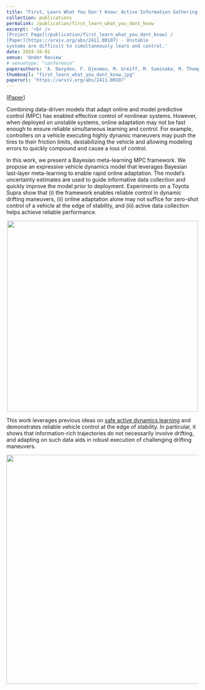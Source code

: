```yaml
---
title: "First, Learn What You Don't Know: Active Information Gathering for Driving at the Limits of Handling"
collection: publications
permalink: /publication/first_learn_what_you_dont_know
excerpt: '<br />
[Project Page](/publication/first_learn_what_you_dont_know) / 
[Paper](https://arxiv.org/abs/2411.00107) - Unstable
systems are difficult to simultaneously learn and control.'
date: 2024-10-01
venue: 'Under Review'
# venuetype: "conference"
paperauthors: 'A. Davydov, F. Djeumou, M. Greiff, M. Suminaka, M. Thompson, J. Subosits, T. Lew'
thumbnail: "first_learn_what_you_dont_know.jpg"
paperurl: 'https://arxiv.org/abs/2411.00107'
---
```


[[Paper](https://arxiv.org/abs/2411.00107)] 


Combining data-driven models that adapt online and model predictive control (MPC) has enabled effective control of nonlinear systems. However, when deployed on unstable systems, online adaptation may not be fast enough to ensure reliable simultaneous learning and control. For example, controllers on a vehicle executing highly dynamic maneuvers may push the tires to their friction limits, destabilizing the vehicle and allowing modeling errors to quickly compound and cause a loss of control.

In this work, we present a Bayesian meta-learning MPC framework. We propose an expressive vehicle dynamics model that leverages Bayesian last-layer meta-learning to enable rapid online adaptation. The model’s uncertainty estimates are used to guide informative data collection and quickly improve the model prior to deployment. Experiments on a Toyota Supra show that (i) the framework enables reliable control in dynamic drifting maneuvers, (ii) online adaptation alone may not suffice for zero-shot control of a vehicle at the edge of stability, and (iii) active data collection
helps achieve reliable performance.

<p style="text-align:center;"><img src="/images/randup/first_learn_what_you_dont_know_big.jpg" width="500"></p>

This work leverages previous ideas on [safe active dynamics learning](/publication/seels) and demonstrates reliable vehicle control at the edge of stability. In particular, it shows that information-rich trajectories do not necessarily involve drifting, and adapting on such data aids in robust execution of challenging drifting maneuvers.

<p style="text-align:center;"><img src="/images/randup/first_learn_what_you_dont_know_info_trajs.jpg" width="600"></p>